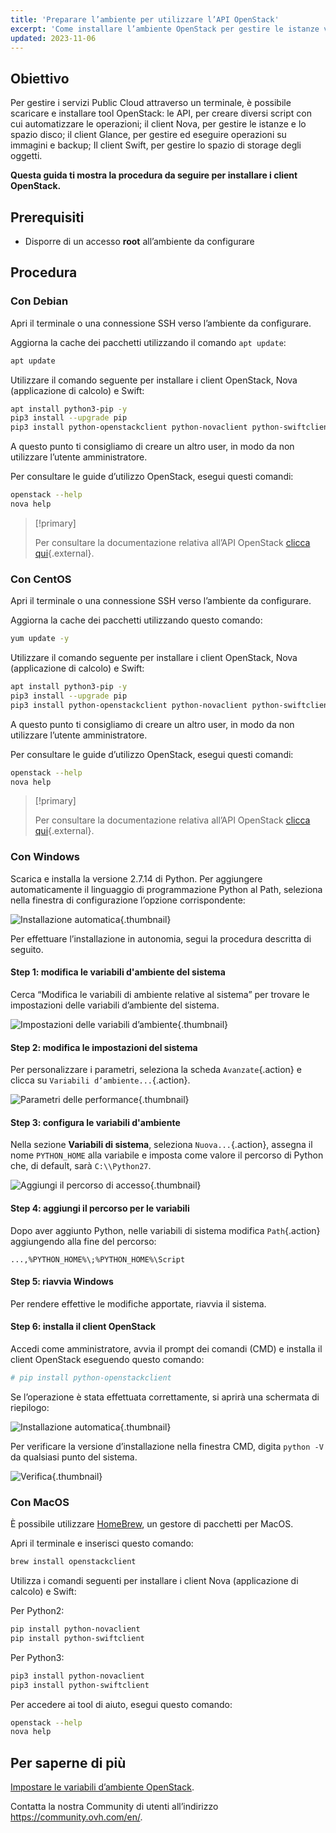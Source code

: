 ```yaml
---
title: 'Preparare l’ambiente per utilizzare l’API OpenStack'
excerpt: 'Come installare l’ambiente OpenStack per gestire le istanze via API'
updated: 2023-11-06
---
```


## Obiettivo

Per gestire i servizi Public Cloud attraverso un terminale, è possibile scaricare e installare tool OpenStack: le API, per creare diversi script con cui automatizzare le operazioni; il client Nova, per gestire le istanze e lo spazio disco; il client Glance, per gestire ed eseguire operazioni su immagini e backup; Il client Swift, per gestire lo spazio di storage degli oggetti.

**Questa guida ti mostra la procedura da seguire per installare i client OpenStack.**

## Prerequisiti

- Disporre di un accesso **root** all’ambiente da configurare

## Procedura

### Con Debian

Apri il terminale o una connessione SSH verso l’ambiente da configurare.

Aggiorna la cache dei pacchetti utilizzando il comando `apt update`:

```sh
apt update
```

Utilizzare il comando seguente per installare i client OpenStack, Nova (applicazione di calcolo) e Swift:

```sh
apt install python3-pip -y
pip3 install --upgrade pip
pip3 install python-openstackclient python-novaclient python-swiftclient
```

A questo punto ti consigliamo di creare un altro user, in modo da non utilizzare l’utente amministratore.

Per consultare le guide d’utilizzo OpenStack, esegui questi comandi: 

```sh
openstack --help
nova help
```

> [!primary]
> 
> Per consultare la documentazione relativa all’API OpenStack [clicca qui](https://docs.openstack.org/python-openstackclient/latest/){.external}.
> 

### Con CentOS

Apri il terminale o una connessione SSH verso l’ambiente da configurare.

Aggiorna la cache dei pacchetti utilizzando questo comando:

```sh
yum update -y
```

Utilizzare il comando seguente per installare i client OpenStack, Nova (applicazione di calcolo) e Swift:

```sh
apt install python3-pip -y
pip3 install --upgrade pip
pip3 install python-openstackclient python-novaclient python-swiftclient
```

A questo punto ti consigliamo di creare un altro user, in modo da non utilizzare l’utente amministratore.

Per consultare le guide d’utilizzo OpenStack, esegui questi comandi: 

```sh
openstack --help
nova help
```

> [!primary]
> 
> Per consultare la documentazione relativa all’API OpenStack [clicca qui](https://docs.openstack.org/python-openstackclient/latest/){.external}.
> 

### Con Windows

Scarica e installa la versione 2.7.14 di Python. Per aggiungere automaticamente il linguaggio di programmazione Python al Path, seleziona nella finestra di configurazione l’opzione corrispondente:

![Installazione automatica](images/1_preparation_openstack_environment_windows.png){.thumbnail}

Per effettuare l’installazione in autonomia, segui la procedura descritta di seguito.

#### Step 1: modifica le variabili d'ambiente del sistema

Cerca “Modifica le variabili di ambiente relative al sistema” per trovare le impostazioni delle variabili d’ambiente del sistema.

![Impostazioni delle variabili d’ambiente](images/2_preparation_openstack_environment_windows.png){.thumbnail}

#### Step 2: modifica le impostazioni del sistema

Per personalizzare i parametri, seleziona la scheda `Avanzate`{.action} e clicca su `Variabili d’ambiente...`{.action}.

![Parametri delle performance](images/3_preparation_openstack_environment_windows.png){.thumbnail}

#### Step 3: configura le variabili d'ambiente 

Nella sezione **Variabili di sistema**, seleziona `Nuova...`{.action}, assegna il nome `PYTHON_HOME` alla variabile e imposta come valore il percorso di Python che, di default, sarà `C:\\Python27`.

![Aggiungi il percorso di accesso](images/4_edit_system_variables.png){.thumbnail}

#### Step 4: aggiungi il percorso per le variabili 

Dopo aver aggiunto Python, nelle variabili di sistema modifica `Path`{.action} aggiungendo alla fine del percorso:

`...,%PYTHON_HOME%\;%PYTHON_HOME%\Script`

#### Step 5: riavvia Windows

Per rendere effettive le modifiche apportate, riavvia il sistema.

#### Step 6: installa il client OpenStack

Accedi come amministratore, avvia il prompt dei comandi (CMD) e installa il client OpenStack eseguendo questo comando:

```sh
# pip install python-openstackclient
```

Se l’operazione è stata effettuata correttamente, si aprirà una schermata di riepilogo: 

![Installazione automatica](images/5_preparation_openstack_environment_windows.png){.thumbnail}

Per verificare la versione d’installazione nella finestra CMD, digita `python -V` da qualsiasi punto del sistema.

![Verifica](images/6_preparation_openstack_environment_windows.png){.thumbnail}

### Con MacOS

È possibile utilizzare [HomeBrew](https://brew.sh), un gestore di pacchetti per MacOS.

Apri il terminale e inserisci questo comando:

```bash
brew install openstackclient
```

Utilizza i comandi seguenti per installare i client Nova (applicazione di calcolo) e Swift:

Per Python2:

```sh
pip install python-novaclient
pip install python-swiftclient
```

Per Python3:

```sh
pip3 install python-novaclient
pip3 install python-swiftclient
```

Per accedere ai tool di aiuto, esegui questo comando:

```sh
openstack --help
nova help
```

## Per saperne di più

[Impostare le variabili d’ambiente OpenStack](/pages/public_cloud/compute/loading_openstack_environment_variables).

Contatta la nostra Community di utenti all’indirizzo <https://community.ovh.com/en/>.